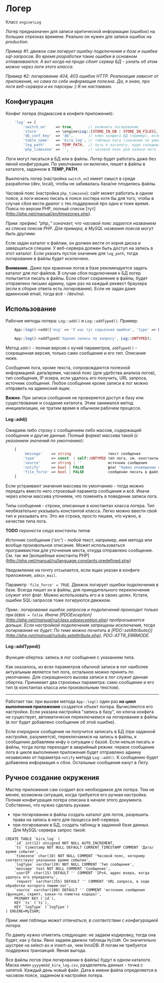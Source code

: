 # Логер

Класс `engine\Log`

Логер предназначен для записи критической информации (ошибок) на больших отрезках времени. Реально он нужен для записи ошибок на *production*. 

*Пример #1: движок сам логирует ошибку подключения к базе и ошибки sql-запросов. Во время разработки такие ошибки в основном отлавливаются. А вот когда на проде сбоит сервер БД - узнать об этом можно через логи этого класса.*

*Пример #2: логирование 404, 403 ошибок HTTP. Реализация зависит от приложения, но сама по себе информация полезна. Да, я знаю, про логи веб-сервера и их парсеры :) Я не настаиваю.*

## Конфигурация

Конфиг логера (подмассив в конфиге приложения):
```PHP
    'log' => [
        'switch_on'    => true,       // включить логирование
        'store'        => \engine\Log::[STORE_IN_DB | STORE_IN_FILES], // тип хранителя логов
        'db_conf_key'  => 'db',       // ключ конфига БД (пример), если храним логи в базе
        'table_name'   => 'kira_log', // таблица лога (значение по умолчанию) при записи в БД
        'log_path'     => TEMP_PATH,  // путь к каталогу, куда складывать файлы логов, если храним в файлах
        'php_timezone' => '',         // часовой пояс для записи лога
```
 
Логи могут писаться в БД или в файлы. Логер будет работать даже без явной конфигурации. По умолчанию он включен, пишет в файлы в каталоге, заданном в **TEMP_PATH**.

Выключать логер (настройка `switch_on`) имеет смысл в среде разработки (dev, local), чтобы не забивалась база/не плодились файлы.

Часовой пояс (настройка `php_timezone`): сайт может работать в одном поясе, а логи можно писать в поясе хостера хотя бы для того, чтобы в случае сбоя вести диалог с тех.поддержкой про одно и тоже время. Пояса по версии PHP, полный cписок [тут] (http://php.net/manual/en/timezones.php).

*Прим: префикс "php_" означает, что часовой пояс задается названием из списка поясов PHP. Для примера, в MySQL названия поясов могут быть другими.*
                         
Если задан каталог к файлам, он должен вести от корня диска и завершаться слешем. У веб-сервера должен быть доступ на запись в этот каталог. Если указать пустое значение для `log_path`, тогда логирование в файлы будет исключено.

**Внимание**. Даже при хранении логов в базе рекомендуется задать каталог для лог-файлов. В случае сбоя подключения к БД логер попытается писать в файлы. Если сбоит сохранение в файлы, будет отправлено письмо админу, один раз на каждый реквест браузера (если в сборке ответа есть логирование). Если не задан даже админский email, тогда всё - /dev/nul.

## Использование 

Рабочие методы логера: `Log::add()` и `Log::addTyped()`. Пример:

```PHP
    App::log()->add(['msg' => 'У нас тут серьезная ошибка', 'type' => Log::EXCEPTION, 'notify' => true]);
    
    App::log()->addTyped('Удалил запись по запросу', Log::UNTYPED);
```

Метод `add()` - полная версия с кучей параметров, `addTyped()` - сокращенная версия, только само сообщение и его тип. Описания ниже.
 
Сообщения лога, кроме текста, сопровождаются полезной информацией: дата/время, часовой пояс (для удобства анализа логов), тип сообщения, IP юзера, если удалось его получить, URL запроса, источник сообщения. Любое сообщение кроме записи в лог можно отправить на админский ящик.

**Важно**. При записи сообщения не проверяется доступ в базу или существование и создание каталога. Этим занимался метод инициализации, не тратим время в обычном рабочем процессе. 

#### Log::add()

Ожидаем либо строку с сообщением либо массив, содержащий сообщение и другие данные. Полный формат массива такой (*с указанием значений по умолчанию*):

```PHP
    [
        'message'    => string                 текст сообщения
        'type'       => const  | self::UNTYPED тип лога, см. константы этого класса
        'source'     => string | ''            источник сообщения
        'notify'     => bool | FALSE           флаг "Нужно оповещение по почте"
        'file_force' => bool | FALSE           сообщение писать в файл, независимо от настройки.
    ]
```


Если устраивают значения массива по умолчанию - тогда можно передать вместо него строковый параметр сообщения и всё. Иначе через ключи массива уточняем, что поменять в поведении записи лога.

Типы сообщения - строки, описанные в константах класса логера. Тип необязательно указывать константой класса. Легко можно ввести свой тип и указывать его. Это же строка, просто пишем, что нужно, в качестве типа лога.

**TODO** *перенести сюда константы типов*

Источник сообщения (*'src'*) - любой текст, например, имя метода или вообще произвольное описание. Может использоваться программистом для уточнения места, откуда отправлено сообщение. См. так же [волшебные константы PHP] (http://php.net/manual/ru/language.constants.predefined.php)

Уведомление на почту отсылается, если ящик указан в конфиге приложения, `admin_mail`.

Параметр `'file_force' = TRUE`. Движок логирует ошибки подключения в базе. Всегда пишет их в файлы, для принудительного переключения служит этот флаг. Можно использовать его и в своих целях. Кстати, ошибки SQL-запросов тоже логируются движком.

*Прим.: логирование ошибок запросов и подключений проиходит только при `DEBUG = false`. Иначе [PDOException] (http://php.net/manual/ru/class.pdoexception.php) пробрасывается дальше. Если настройкой подключения запрещены исключения, тогда логирования не будет. По теме можно почитать в [PDO::setAttribute()] (http://php.net/manual/ru/pdo.setattribute.php), PDO::ATTR_ERRMODE.*

#### Log::addTyped()

Функция-обертка: запись в лог сообщения с указанием типа.

Как оказалось, из всех параметров обычной записи в лог наиболее актуальным является тип лога, остальное можно принять по умолчанию. Для сокращенного вызова записи в лог служит данная обертка. Принимает два строковых параметра: само сообщение и его тип (в константах класса или произвольным текстом).

---

Работает так: при вызове метода `App::log()` один раз **на цикл выполнения приложения** создается объект логера. Вычисляются его настройки. Если указана настройка "запись в базу", но ключа конфига не существует, автоматически переключаемся на логирование в файлы (в лог будет добавлено сообщение об этой ошибке).
 
Если *очередное* сообщение не получится записать в БД (при заданной настройке, разумеется), переключаемся на запись в файлы, к сообщению добавляем инфу о ситуации с базой. Если нельзя писать и файлы, тогда логер переходит в аварийный режим: первое сообщение лога в цикле выполнения приложения будет отправлено админу независимо от параметра `notify` метода `Log::add()`. К сообщению будет добавлена информация о сбое. Остальные сообщения канут в Лету.

## Ручное создание окружения

Мастер приложения сам создает все необходимое для логера. Тем не менее, возможна ситуация, когда требуется его ручная настройка. Полная конфигурация логера описана в начале этого документа. Собственно, что нужно сделать руками:
- при логировании в файлы создать каталог для логов, разрешить права на запись в него для процесса веб-сервера.
- при логировании в БД, создать таблицу в заданной базе данных. Для MySQL-сервера запрос такой: 
```MySQL
CREATE TABLE `kira_log` (
    `id` int(12) unsigned NOT NULL AUTO_INCREMENT,
    `ts` timestamp NOT NULL DEFAULT CURRENT_TIMESTAMP COMMENT 'Дата/время события',
    `timezone` char(10) NOT NULL COMMENT 'Часовой пояс, которому соответствует указанное время события',
    `logType` varchar(20) NOT NULL COMMENT 'Тип сообщения',
    `message` text NOT NULL COMMENT 'Сообщение',
    `userIP` char(15) DEFAULT '' COMMENT 'IPv4, адрес юзера, когда удалось его определить',
    `request` varchar(255) DEFAULT '' COMMENT 'URL запроса, в ходе обработки которого пишем лог',
    `source` varchar(100) DEFAULT '' COMMENT 'источник сообщения (функция, скрипт, какая-то пометка кодера)',
    PRIMARY KEY (`id`),
    KEY `ts` (`ts`),
    KEY `logType` (`logType`)
) ENGINE=MyISAM;
```

*Прим: имя таблицы может отличаться, в соответствии с конфигурацией логера.*

По дампу нужно отметить следующее: не задаем кодировку, тогда она будет, как у базы. Явно задаем движок таблицы `MyISAM`. Он значительно шустрее на select-ах и insert-ах, чем InnoDB. И логам не требуется поддержка транзакций. Явная выгода.

Все файлы логов (при логировании в файлы) будут в одном каталоге. Маска имен `yyyymmdd_kira_log.csv`, разделитель данных - точка с запятой. Каждый день новый файл. Дата в имени файла определяется в часовом поясе, заданном в настройке логера.
